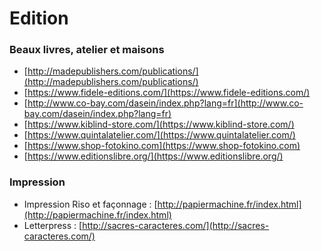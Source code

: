 # Edition

### Beaux livres, atelier et maisons

* [http://madepublishers.com/publications/](http://madepublishers.com/publications/)
* [https://www.fidele-editions.com/](https://www.fidele-editions.com/)
* [http://www.co-bay.com/dasein/index.php?lang=fr](http://www.co-bay.com/dasein/index.php?lang=fr)
* [https://www.kiblind-store.com/](https://www.kiblind-store.com/)
* [https://www.quintalatelier.com/](https://www.quintalatelier.com/)
* [https://www.shop-fotokino.com](https://www.shop-fotokino.com)
* [https://www.editionslibre.org/](https://www.editionslibre.org/)

### Impression

* Impression Riso et façonnage : [http://papiermachine.fr/index.html](http://papiermachine.fr/index.html)
* Letterpress : [http://sacres-caracteres.com/](http://sacres-caracteres.com/)

